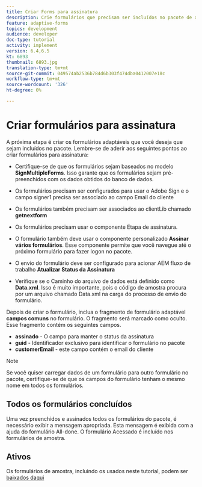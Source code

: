 ```yaml
---
title: Criar Forms para assinatura
description: Crie formulários que precisam ser incluídos no pacote de assinatura.
feature: adaptive-forms
topics: development
audience: developer
doc-type: tutorial
activity: implement
version: 6.4,6.5
kt: 6893
thumbnail: 6893.jpg
translation-type: tm+mt
source-git-commit: 049574ab2536b784d6b303f474dba0412007e18c
workflow-type: tm+mt
source-wordcount: '326'
ht-degree: 0%

---
```



# Criar formulários para assinatura

A próxima etapa é criar os formulários adaptáveis que você deseja que sejam incluídos no pacote. Lembre-se de aderir aos seguintes pontos ao criar formulários para assinatura:

* Certifique-se de que os formulários sejam baseados no modelo **SignMultipleForms**. Isso garante que os formulários sejam pré-preenchidos com os dados obtidos do banco de dados.

* Os formulários precisam ser configurados para usar o Adobe Sign e o campo signer1 precisa ser associado ao campo Email do cliente
* Os formulários também precisam ser associados ao clientLib chamado **getnextform**
* Os formulários precisam usar o componente Etapa de assinatura.
* O formulário também deve usar o componente personalizado **Assinar vários formulários**. Esse componente permite que você navegue até o próximo formulário para fazer logon no pacote.
* O envio do formulário deve ser configurado para acionar AEM fluxo de trabalho **Atualizar Status da Assinatura**
* Verifique se o Caminho do arquivo de dados está definido como **Data.xml**. Isso é muito importante, pois o código de amostra procura por um arquivo chamado Data.xml na carga do processo de envio do formulário.

Depois de criar o formulário, inclua o fragmento de formulário adaptável **campos comuns** no formulário. O fragmento será marcado como oculto. Esse fragmento contém os seguintes campos.

* **assinado**  - O campo para manter o status da assinatura
* **guid**  - Identificador exclusivo para identificar o formulário no pacote
* **customerEmail**  - este campo contém o email do cliente



>[!NOTE]
>Se você quiser carregar dados de um formulário para outro formulário no pacote, certifique-se de que os campos do formulário tenham o mesmo nome em todos os formulários.

## Todos os formulários concluídos

Uma vez preenchidos e assinados todos os formulários do pacote, é necessário exibir a mensagem apropriada. Esta mensagem é exibida com a ajuda do formulário All-done. O formulário Acessado é incluído nos formulários de amostra.

## Ativos

Os formulários de amostra, incluindo os usados neste tutorial, podem ser [baixados daqui](assets/forms-for-signing.zip)

